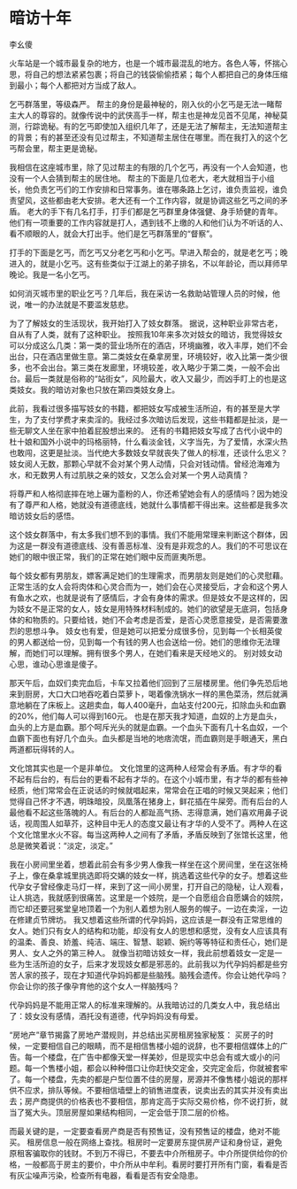 # 暗访十年

李幺傻


火车站是一个城市最复杂的地方，也是一个城市最混乱的地方。各色人等，怀揣心思，将自己的想法紧紧包裹；将自己的钱袋偷偷捂紧；每个人都把自己的身体压缩到最小；每个人都把对方当成了敌人。

乞丐群落里，等级森严。 帮主的身份是最神秘的，刚入伙的小乞丐是无法一睹帮主大人的尊容的。就像传说中的武侠高手一样，帮主也是神龙见首不见尾，神秘莫测，行踪诡秘。有的乞丐即使加入组织几年了，还是无法了解帮主，无法知道帮主的背景；有的甚至还没有见过帮主，不知道帮主居住在哪里。而在我打入的这个乞丐帮会里，帮主更是诡秘。

我相信在这座城市里，除了见过帮主的有限的几个乞丐，再没有一个人会知道，也没有一个人会猜到帮主的居住地。 帮主的下面是几位老大，老大就相当于小组长，他负责乞丐们的工作安排和日常事务。谁在哪条路上乞讨，谁负责监视，谁负责望风，这些都由老大安排。老大还有一个工作内容，就是协调这些乞丐之间的矛盾。 老大的手下有几名打手，打手们都是乞丐群里身体强健、身手矫健的青年。他们有一项重要的工作内容就是打人，遇到钱不上缴的人和他们认为不听话的人、看不顺眼的人，就会大打出手。他们是乞丐群落里的“督察”。

打手的下面是乞丐，而乞丐又分老乞丐和小乞丐。早进入帮会的，就是老乞丐；晚进入的，就是小乞丐。这有些类似于江湖上的弟子排名，不以年龄论，而以拜师早晚论。我是一名小乞丐。

如何消灭城市里的职业乞丐？几年后，我在采访一名救助站管理人员的时候，他说，唯一的办法就是不要滥发慈悲。

为了了解妓女的生活现状，我开始打入了妓女群落。 据说，这种职业非常古老，自从有了人类，就有了这种职业。 按照我10年来多次对妓女的暗访，我觉得妓女可以分成这么几类：第一类的营业场所在的酒店，环境幽雅，收入丰厚，她们不会出台，只在酒店里做生意。第二类妓女在桑拿房里，环境较好，收入比第一类少很多，也不会出台。第三类在发廊里，环境较差，收入略少于第二类，一般不会出台。最后一类就是俗称的“站街女”，风险最大，收入又最少，而凶手盯上的也是这类妓女。我的暗访对象也只放在第四类妓女身上。

此前，我看过很多描写妓女的书籍，都把妓女写成被生活所迫，有的甚至是大学生，为了支付学费才来卖淫的。我经过多次暗访后发现，这些书籍都是扯淡，是一些无聊文人坐在家中拍着屁股想出来的。 还有的书籍把妓女写成了古代小说中的杜十娘和国外小说中的玛格丽特，什么看淡金钱，义字当先，为了爱情，水深火热也敢闯，这更是扯淡。当代绝大多数妓女早就丧失了做人的标准，还谈什么忠义？妓女阅人无数，那颗心早就不会对某个男人动情，只会对钱动情。曾经沧海难为水，和无数男人有过肌肤之亲的妓女，又怎么会对某一个男人动真情？

将尊严和人格彻底摔在地上碾为齑粉的人，你还希望她会有人的感情吗？因为她没有了尊严和人格，她就没有道德底线，她就什么事情都干得出来。这些都是我多次暗访妓女后的感悟。

这个妓女群落中，有太多我们想不到的事情。我们不能用常理来判断这个群体，因为这是一群没有道德底线、没有善恶标准、没有是非观念的人。我们的不可思议在她们的眼中很正常，我们的正常在她们眼中反而匪夷所思。

每个妓女都有男朋友，嫖客满足她们的生理需求，而男朋友则是她们的心灵慰藉。正常生活的女人会将肉体和心灵合而为一，她们会在心灵接受后，才会和这个男人有鱼水之欢，也就是说有了感情后，才会有身体的需求。但是妓女不是这样的，因为妓女不是正常的女人，妓女是用特殊材料制成的。她们的欲望是无底洞，包括身体的和物质的。只要给钱，她们不会考虑是否爱，是否心灵愿意接受，是否需要激烈的思想斗争。 妓女也有爱，但是她可以把爱分成很多份，见到每一个长相英俊的男人都送给一份，见到每一个有钱的男人也会送给一份。她们的思维你无法理解，而她们可以理解。拥有很多个男人，在她们看来是天经地义的。 别对妓女动心思，谁动心思谁是傻子。

那天午后，血奴们卖完血后，卡车又拉着他们回到了三层楼房里。他们争先恐后地来到厨房，大口大口地吞吃着白菜萝卜，喝着像洗锅水一样的黑色菜汤，然后就满意地躺在了床板上。这趟卖血，每人400毫升，血站支付200元，扣除血头和血霸的20%，他们每人可以得到160元。 也是在那天我才知道，血奴的上方是血头，血头的上方是血霸。那个呵斥光头的就是血霸。一个血头下面有几十名血奴，一个血霸下面也有好几个血头。血头都是当地的地痞流氓，而血霸则是手眼通天，黑白两道都玩得转的人。

文化馆其实也是一个是非单位。 文化馆里的这两种人经常会有矛盾。有才华的看不起有后台的，有后台的更看不起有才华的。在这个小城市里，有才华的都有些神经质，他们常常会在正说话的时候就唱起来，常常会在正唱的时候又哭起来；他们觉得自己怀才不遇，明珠暗投，凤凰落在猪身上，鲜花插在牛屎旁。而有后台的人最他看不起这些落魄的人。有后台的人都趾高气扬、志得意满，她们喜欢用鼻子说话，视周围人如草芥，这种目中无人的态度又最让有才华的人受不了。两种人在这个文化馆里水火不容。每当这两种人之间有了矛盾，矛盾反映到了张馆长这里，他总是微笑着说：“淡定，淡定。”

我在小房间里坐着，想着此前会有多少男人像我一样坐在这个房间里，坐在这张椅子上，像在桑拿城里挑选即将交媾的妓女一样，挑选着这些代孕的女子。想着这些代孕女子曾经像走马灯一样，来到了这一间小房里，打开自己的隐秘，让人观看，让人挑选，我就感到很痛苦。这里是一个妓院，是一个自愿组合自愿媾合的妓院，而它却还要冠冕堂皇地顶着一个为别人着想为别人服务的幌子。一边在卖淫，一边在修建贞节牌坊。 我又想着这些所谓的代孕妈妈，这应该是一群没有正常思维的女人。她们只有女人的结构和功能，却没有女人的思想和感觉，没有女人应该具有的温柔、善良、娇羞、纯洁、端庄、智慧、聪颖、婉约等等特征和责任心，她们是男人、女人之外的第三种人。 就像当初暗访妓女一样，我此前想着妓女一定是一些为生活所迫的女子，后来才发现妓女都是邪恶的。此前我以为代孕妈妈都是些穷苦人家的孩子，现在才知道代孕妈妈都是些脑残。脑残会遗传。你会让她代孕吗？你会让你的孩子像孕育他的这个女人一样脑残吗？

代孕妈妈是不能用正常人的标准来理解的。从我暗访过的几类女人中，我总结出了：妓女没有感情，酒托没有道德，代孕妈妈没有母爱。

“房地产”章节揭露了房地产潜规则，并总结出买房租房独家秘笈： 买房子的时候，一定要相信自己的眼睛，而不是相信售楼小姐的说辞，也不要相信媒体上的广告。每一个楼盘，在广告中都像天堂一样美妙，但是现实中总会有或大或小的问题。每一个售楼小姐，都会以种种借口让你赶快交定金，交完定金后，你就被套牢了。每一个楼盘，先卖的都是户型位置不佳的房屋，房源并不像售楼小姐说的那样供不应求，排队等候。不要相信墙壁上的销售进度表，说卖出去的其实并没有卖出去；房产商提供的价格表也不要相信，那肯定高于实际交易价格，你不说打折，就当了冤大头。顶层房屋如果结构相同，一定会低于顶二层的价格。

而最关键的是，一定要查看房产商是否有预售证，没有预售证的楼盘，绝对不能买。 租房信息一般在网络上查找。租房时一定要房东提供房产证和身份证，避免原租客骗取你的钱财。不到万不得已，不要去中介所租房子。中介所提供给你的价格，一般都高于房主的要价，中介所从中牟利。看房时要打开所有门窗，看看是否有灰尘噪声污染，检查所有电器，看看是否有安全隐患。

